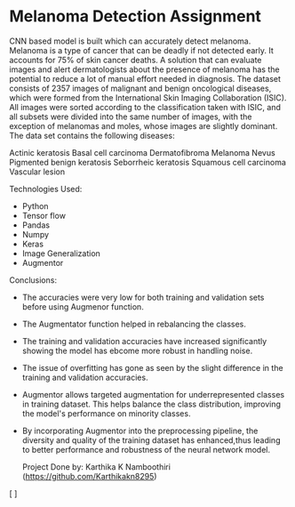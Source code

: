 # Melanoma Detection Assignment
CNN based model is built which can accurately detect melanoma. Melanoma is a type of cancer that can be deadly if not detected early. It accounts for 75% of skin cancer deaths. A solution that can evaluate images and alert dermatologists about the presence of melanoma has the potential to reduce a lot of manual effort needed in diagnosis.
The dataset consists of 2357 images of malignant and benign oncological diseases, which were formed from the International Skin Imaging Collaboration (ISIC). All images were sorted according to the classification taken with ISIC, and all subsets were divided into the same number of images, with the exception of melanomas and moles, whose images are slightly dominant.
The data set contains the following diseases:

Actinic keratosis
Basal cell carcinoma
Dermatofibroma
Melanoma
Nevus
Pigmented benign keratosis
Seborrheic keratosis
Squamous cell carcinoma
Vascular lesion

Technologies Used:
- Python
- Tensor flow
- Pandas
- Numpy
- Keras
- Image Generalization
- Augmentor

Conclusions:
- The accuracies were very low for both training and validation sets before using Augmenor function.
- The Augmentator function helped in rebalancing the classes.
- The training and validation accuracies have increased significantly showing the model has ebcome more robust in handling noise.
- The issue of overfitting has gone as seen by the slight difference in the training and validation accuracies.
- Augmentor allows targeted augmentation for underrepresented classes in training dataset. This helps balance the class distribution, improving the model's performance on minority classes.
- By incorporating Augmentor into the preprocessing pipeline, the diversity and quality of the training dataset has enhanced,thus leading to better performance and robustness of the neural network model.

  Project Done by: Karthika K Namboothiri (https://github.com/Karthikakn8295)

[ ]




